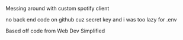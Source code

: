 Messing around with custom spotify client

no back end code on github cuz secret key and i was too lazy for .env

Based off code from Web Dev Simplified 
